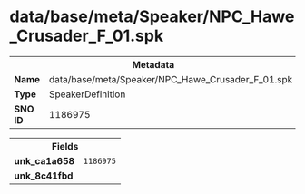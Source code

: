 <h1>data/base/meta/Speaker/NPC_Hawe_Crusader_F_01.spk</h1><table><tr><th colspan="100%">Metadata</th></tr><tr><td><b>Name</b></td><td>data/base/meta/Speaker/NPC_Hawe_Crusader_F_01.spk</td></tr><tr><td><b>Type</b></td><td>SpeakerDefinition</td></tr><tr><td><b>SNO ID</b></td><td>1186975</td></tr></table>

<table><tr><th colspan="100%">Fields</th></tr><tr><td><b>unk_ca1a658</b></td><td><code>1186975</code></td></tr><tr><td><b>unk_8c41fbd</b></td><td></td></tr></table>

